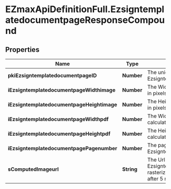 # EZmaxApiDefinitionFull.EzsigntemplatedocumentpageResponseCompound

## Properties

Name | Type | Description | Notes
------------ | ------------- | ------------- | -------------
**pkiEzsigntemplatedocumentpageID** | **Number** | The unique ID of the Ezsigntemplatedocumentpage | 
**iEzsigntemplatedocumentpageWidthimage** | **Number** | The Width of the page&#39;s image in pixels calculated at 100 DPI | 
**iEzsigntemplatedocumentpageHeightimage** | **Number** | The Height of the page&#39;s image in pixels calculated at 100 DPI | 
**iEzsigntemplatedocumentpageWidthpdf** | **Number** | The Width of the page in points calculated at 72 DPI | 
**iEzsigntemplatedocumentpageHeightpdf** | **Number** | The Height of the page in points calculated at 72 DPI | 
**iEzsigntemplatedocumentpagePagenumber** | **Number** | The page number in the Ezsigntemplatedocument | 
**sComputedImageurl** | **String** | The Url to the Ezsigntemplatedocumentpage&#39;s rasterized image.  Url will expire after 5 minutes. | 


